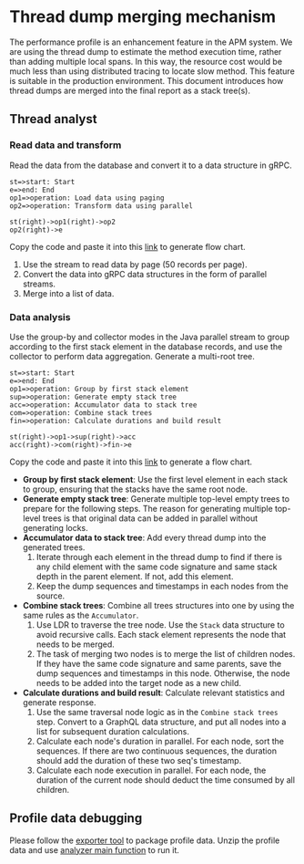 # Thread dump merging mechanism
The performance profile is an enhancement feature in the APM system. We are using the thread dump to estimate the method execution time, rather than adding multiple local spans. In this way, the resource cost would be much less than using distributed tracing to locate slow method. This feature is suitable in the production environment. This document introduces how thread dumps are merged into the final report as a stack tree(s).

## Thread analyst
### Read data and transform
Read the data from the database and convert it to a data structure in gRPC.
```
st=>start: Start
e=>end: End
op1=>operation: Load data using paging
op2=>operation: Transform data using parallel

st(right)->op1(right)->op2
op2(right)->e
```
Copy the code and paste it into this [link](http://flowchart.js.org/) to generate flow chart.
1. Use the stream to read data by page (50 records per page).
2. Convert the data into gRPC data structures in the form of parallel streams.
3. Merge into a list of data.
### Data analysis
Use the group-by and collector modes in the Java parallel stream to group according to the first stack element in the database records,
and use the collector to perform data aggregation. Generate a multi-root tree.
```
st=>start: Start
e=>end: End
op1=>operation: Group by first stack element
sup=>operation: Generate empty stack tree
acc=>operation: Accumulator data to stack tree
com=>operation: Combine stack trees
fin=>operation: Calculate durations and build result

st(right)->op1->sup(right)->acc
acc(right)->com(right)->fin->e
```
Copy the code and paste it into this [link](http://flowchart.js.org/) to generate a flow chart.
- **Group by first stack element**: Use the first level element in each stack to group, ensuring that the stacks have the same root node.
- **Generate empty stack tree**: Generate multiple top-level empty trees to prepare for the following steps.
The reason for generating multiple top-level trees is that original data can be added in parallel without generating locks.
- **Accumulator data to stack tree**: Add every thread dump into the generated trees.
    1. Iterate through each element in the thread dump to find if there is any child element with the same code signature and same stack depth in the parent element. 
    If not, add this element.
    2. Keep the dump sequences and timestamps in each nodes from the source.
- **Combine stack trees**: Combine all trees structures into one by using the same rules as the `Accumulator`.
    1. Use LDR to traverse the tree node. Use the `Stack` data structure to avoid recursive calls. Each stack element represents the node that needs to be merged.
    2. The task of merging two nodes is to merge the list of children nodes. If they have the same code signature and same parents, save the dump sequences and timestamps in this node. Otherwise, the node needs to be added into the target node as a new child.
- **Calculate durations and build result**: Calculate relevant statistics and generate response.
    1. Use the same traversal node logic as in the `Combine stack trees` step. Convert to a GraphQL data structure, and put all nodes into a list for subsequent duration calculations.
    2. Calculate each node's duration in parallel. For each node, sort the sequences. If there are two continuous sequences, the duration should add the duration of these two seq's timestamp.
    3. Calculate each node execution in parallel. For each node, the duration of the current node should deduct the time consumed by all children.

## Profile data debugging
Please follow the [exporter tool](../../guides/backend-profile-export.md#export-using-command-line) to package profile data. Unzip the profile data and use [analyzer main function](../../../../oap-server/server-tools/profile-exporter/tool-profile-snapshot-bootstrap/src/test/java/org/apache/skywalking/oap/server/tool/profile/exporter/ProfileExportedAnalyze.java) to run it.
